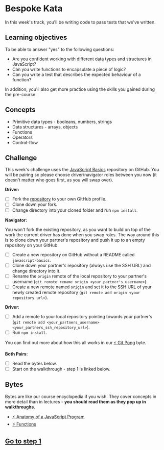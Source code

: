 # Bespoke Kata

In this week's track, you'll be writing code to pass tests that we've written.

## Learning objectives

To be able to answer "yes" to the following questions:

- Are you confident working with different data types and structures in JavaScript?
- Can you write functions to encapsulate a piece of logic?
- Can you write a test that describes the expected behaviour of a function?

In addition, you'll also get more practice using the skills you gained during the pre-course.

## Concepts

- Primitive data types - booleans, numbers, strings
- Data structures - arrays, objects
- Functions
- Operators
- Control-flow

## Challenge

This week's challenge uses the [JavaScript Basics](https://github.com/MCRcodes/javascript-basics) repository on GitHub. You will be pairing so please choose driver/navigator roles between you now (it doesn't matter who goes first, as you will swap over). 

**Driver:**

* [ ] Fork the [repository](https://github.com/MCRcodes/javascript-basics) to your own GitHub profile.
* [ ] Clone down your fork.
* [ ] Change directory into your cloned folder and run `npm install`.

**Navigator:**

You won't fork the existing repository, as you want to build on top of the work the current driver has done when you swap roles. The way around this is to clone down your partner's repository and push it up to an empty repository on your GitHub.

* [ ] Create a new repository on GitHub without a README called `javascript-basics`.
* [ ] Clone down your partner's repository (always use the SSH URL) and change directory into it.
* [ ] Rename the `origin` remote of the local repository to your partner's username (`git remote rename origin <your partner's username>`)
* [ ] Create a new remote named `origin` and set it to the SSH URL of your newly created remote repository (`git remote add origin <your repository url>`).

**Driver:**

* [ ] Add a remote to your local repository pointing towards your partner's (`git remote add <your_partners_username> <your_partners_ssh_repository_url>`).
* [ ] Run `npm install`.

You can find out more about how this all works in our [:zap: Git Pong](../bytes/git/git-pong.md) byte.

**Both Pairs:**

* [ ] Read the bytes below.
* [ ] Start on the walkthrough - step 1 is linked below.

## Bytes

Bytes are like our course encyclopedia if you wish. They cover concepts in more detail than in lectures - **you should read them as they pop up in walkthroughs**.

- [:zap: Anatomy of a JavaScript Program](../bytes/javascript-101/anatomy-of-a-javascript-program.md)
- [:zap: Functions](../bytes/javascript-101/functions.md)

## [Go to step 1](walkthrough/step1.md)

